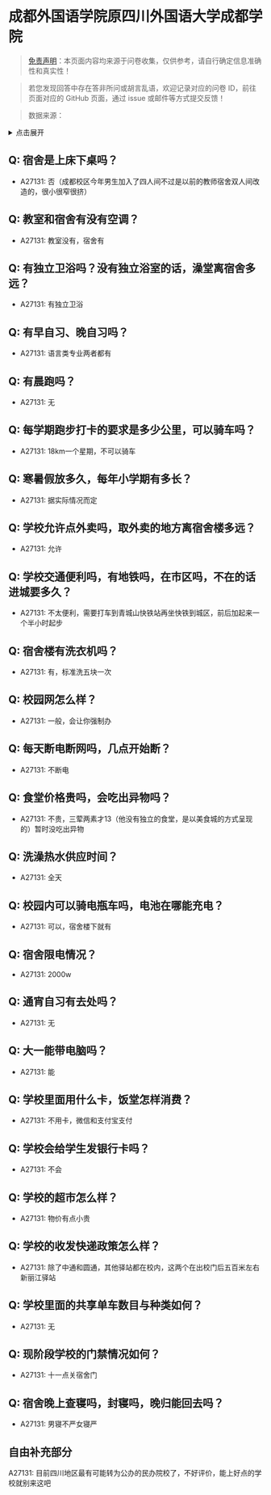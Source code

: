 # 成都外国语学院原四川外国语大学成都学院

> [免责声明](https://colleges.chat/#_3)：本页面内容均来源于问卷收集，仅供参考，请自行确定信息准确性和真实性！

> 若您发现回答中存在答非所问或胡言乱语，欢迎记录对应的问卷 ID，前往页面对应的 GitHub 页面，通过 issue 或邮件等方式提交反馈！

> 数据来源：

<details><summary>点击展开</summary>
<ul>
<li>A27131: 匿名 (2024 年 10 月)</li>
</ul>
</details>

## Q: 宿舍是上床下桌吗？

- A27131: 否（成都校区今年男生加入了四人间不过是以前的教师宿舍双人间改造的，很小很窄很挤）

## Q: 教室和宿舍有没有空调？

- A27131: 教室没有，宿舍有

## Q: 有独立卫浴吗？没有独立浴室的话，澡堂离宿舍多远？

- A27131: 有独立卫浴

## Q: 有早自习、晚自习吗？

- A27131: 语言类专业两者都有

## Q: 有晨跑吗？

- A27131: 无

## Q: 每学期跑步打卡的要求是多少公里，可以骑车吗？

- A27131: 18km一个星期，不可以骑车

## Q: 寒暑假放多久，每年小学期有多长？

- A27131: 据实际情况而定

## Q: 学校允许点外卖吗，取外卖的地方离宿舍楼多远？

- A27131: 允许

## Q: 学校交通便利吗，有地铁吗，在市区吗，不在的话进城要多久？

- A27131: 不太便利，需要打车到青城山快铁站再坐快铁到城区，前后加起来一个半小时起步

## Q: 宿舍楼有洗衣机吗？

- A27131: 有，标准洗五块一次

## Q: 校园网怎么样？

- A27131: 一般，会让你强制办

## Q: 每天断电断网吗，几点开始断？

- A27131: 不断电

## Q: 食堂价格贵吗，会吃出异物吗？

- A27131: 不贵，三荤两素才13（他没有独立的食堂，是以美食城的方式呈现的）暂时没吃出异物

## Q: 洗澡热水供应时间？

- A27131: 全天

## Q: 校园内可以骑电瓶车吗，电池在哪能充电？

- A27131: 可以，宿舍楼下就有

## Q: 宿舍限电情况？

- A27131: 2000w

## Q: 通宵自习有去处吗？

- A27131: 无

## Q: 大一能带电脑吗？

- A27131: 能

## Q: 学校里面用什么卡，饭堂怎样消费？

- A27131: 不用卡，微信和支付宝支付

## Q: 学校会给学生发银行卡吗？

- A27131: 不会

## Q: 学校的超市怎么样？

- A27131: 物价有点小贵

## Q: 学校的收发快递政策怎么样？

- A27131: 除了中通和圆通，其他驿站都在校内，这两个在出校门后五百米左右新丽江驿站

## Q: 学校里面的共享单车数目与种类如何？

- A27131: 无

## Q: 现阶段学校的门禁情况如何？

- A27131: 十一点关宿舍门

## Q: 宿舍晚上查寝吗，封寝吗，晚归能回去吗？

- A27131: 男寝不严女寝严

## 自由补充部分

A27131: 目前四川地区最有可能转为公办的民办院校了，不好评价，能上好点的学校就别来这吧